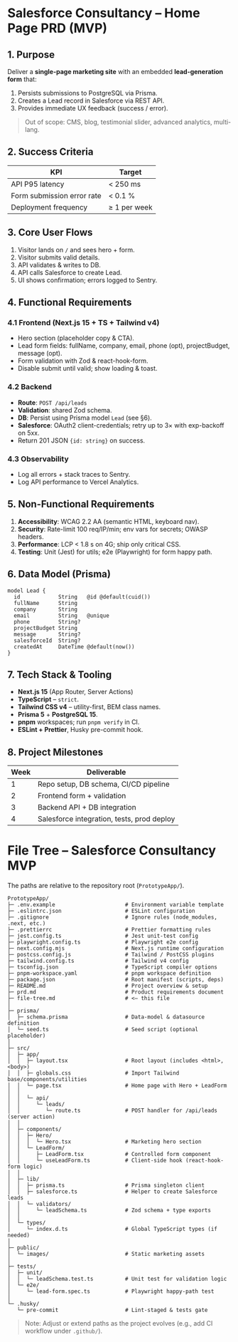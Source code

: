 # Salesforce Consultancy – Home Page PRD (MVP)

## 1. Purpose
Deliver a **single-page marketing site** with an embedded **lead-generation form** that:
1. Persists submissions to PostgreSQL via Prisma.
2. Creates a Lead record in Salesforce via REST API.
3. Provides immediate UX feedback (success / error).

> Out of scope: CMS, blog, testimonial slider, advanced analytics, multi-lang.

## 2. Success Criteria
| KPI | Target |
|-----|--------|
| API P95 latency | < 250 ms |
| Form submission error rate | < 0.1 % |
| Deployment frequency | ≥ 1 per week |

## 3. Core User Flows
1. Visitor lands on `/` and sees hero + form.
2. Visitor submits valid details.
3. API validates & writes to DB.
4. API calls Salesforce to create Lead.
5. UI shows confirmation; errors logged to Sentry.

## 4. Functional Requirements
### 4.1 Frontend (Next.js 15 + TS + Tailwind v4)
* Hero section (placeholder copy & CTA).
* Lead form fields: fullName, company, email, phone (opt), projectBudget, message (opt).
* Form validation with Zod & react-hook-form.
* Disable submit until valid; show loading & toast.

### 4.2 Backend
* **Route**: `POST /api/leads`
* **Validation**: shared Zod schema.
* **DB**: Persist using Prisma model `Lead` (see §6).
* **Salesforce**: OAuth2 client-credentials; retry up to 3× with exp-backoff on 5xx.
* Return 201 JSON `{id: string}` on success.

### 4.3 Observability
* Log all errors + stack traces to Sentry.
* Log API performance to Vercel Analytics.

## 5. Non-Functional Requirements
1. **Accessibility**: WCAG 2.2 AA (semantic HTML, keyboard nav).
2. **Security**: Rate-limit 100 req/IP/min; env vars for secrets; OWASP headers.
3. **Performance**: LCP < 1.8 s on 4G; ship only critical CSS.
4. **Testing**: Unit (Jest) for utils; e2e (Playwright) for form happy path.

## 6. Data Model (Prisma)
```prisma
model Lead {
  id            String   @id @default(cuid())
  fullName      String
  company       String
  email         String   @unique
  phone         String?
  projectBudget String
  message       String?
  salesforceId  String?
  createdAt     DateTime @default(now())
}
```

## 7. Tech Stack & Tooling
* **Next.js 15** (App Router, Server Actions)
* **TypeScript** – `strict`.
* **Tailwind CSS v4** – utility-first, BEM class names.
* **Prisma 5** + **PostgreSQL 15**.
* **pnpm** workspaces; run `pnpm verify` in CI.
* **ESLint + Prettier**, Husky pre-commit hook.

## 8. Project Milestones
| Week | Deliverable |
|------|-------------|
| 1 | Repo setup, DB schema, CI/CD pipeline |
| 2 | Frontend form + validation |
| 3 | Backend API + DB integration |
| 4 | Salesforce integration, tests, prod deploy |

# File Tree – Salesforce Consultancy MVP

The paths are relative to the repository root (`PrototypeApp/`).

```text
PrototypeApp/
├─ .env.example                      # Environment variable template
├─ .eslintrc.json                    # ESLint configuration
├─ .gitignore                        # Ignore rules (node_modules, .next, etc.)
├─ .prettierrc                       # Prettier formatting rules
├─ jest.config.ts                    # Jest unit-test config
├─ playwright.config.ts              # Playwright e2e config
├─ next.config.mjs                   # Next.js runtime configuration
├─ postcss.config.js                 # Tailwind / PostCSS plugins
├─ tailwind.config.ts                # Tailwind v4 config
├─ tsconfig.json                     # TypeScript compiler options
├─ pnpm-workspace.yaml               # pnpm workspace definition
├─ package.json                      # Root manifest (scripts, deps)
├─ README.md                         # Project overview & setup
├─ prd.md                            # Product requirements document
├─ file-tree.md                      # <— this file
│
├─ prisma/
│  ├─ schema.prisma                  # Data-model & datasource definition
│  └─ seed.ts                        # Seed script (optional placeholder)
│
├─ src/
│  ├─ app/
│  │  ├─ layout.tsx                  # Root layout (includes <html>, <body>)
│  │  ├─ globals.css                 # Import Tailwind base/components/utilities
│  │  └─ page.tsx                    # Home page with Hero + LeadForm
│  │
│  │  └─ api/
│  │     └─ leads/
│  │        └─ route.ts              # POST handler for /api/leads (server action)
│  │
│  ├─ components/
│  │  ├─ Hero/
│  │  │  └─ Hero.tsx                 # Marketing hero section
│  │  └─ LeadForm/
│  │     ├─ LeadForm.tsx             # Controlled form component
│  │     └─ useLeadForm.ts           # Client-side hook (react-hook-form logic)
│  │
│  ├─ lib/
│  │  ├─ prisma.ts                   # Prisma singleton client
│  │  ├─ salesforce.ts               # Helper to create Salesforce leads
│  │  └─ validators/
│  │     └─ leadSchema.ts            # Zod schema + type exports
│  │
│  └─ types/
│     └─ index.d.ts                  # Global TypeScript types (if needed)
│
├─ public/
│  └─ images/                        # Static marketing assets
│
├─ tests/
│  ├─ unit/
│  │  └─ leadSchema.test.ts          # Unit test for validation logic
│  └─ e2e/
│     └─ lead-form.spec.ts           # Playwright happy-path test
│
└─ .husky/
   └─ pre-commit                     # Lint-staged & tests gate
```

> Note: Adjust or extend paths as the project evolves (e.g., add CI workflow under `.github/`). 